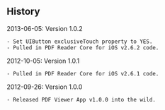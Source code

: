 
## History

2013-06-05: Version 1.0.2

	- Set UIButton exclusiveTouch property to YES.
	- Pulled in PDF Reader Core for iOS v2.6.2 code.

2012-10-05: Version 1.0.1

	- Pulled in PDF Reader Core for iOS v2.6.1 code.

2012-09-26: Version 1.0.0

	- Released PDF Viewer App v1.0.0 into the wild.
